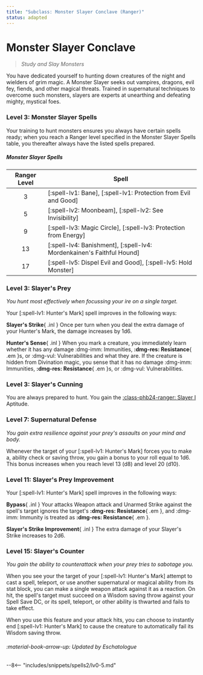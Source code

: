 ```yaml
---
title: "Subclass: Monster Slayer Conclave (Ranger)"
status: adapted
---
```


<p style="display:none">
Study and Slay Monsters
</p>

# Monster Slayer Conclave

> *Study and Slay Monsters*

You have dedicated yourself to hunting down creatures of the night and wielders of grim magic. A Monster Slayer seeks out vampires, dragons, evil fey, fiends, and other magical threats. Trained in supernatural techniques to overcome such monsters, slayers are experts at unearthing and defeating mighty, mystical foes.

### Level 3: Monster Slayer Spells 

Your training to hunt monsters ensures you always have certain spells ready; when you reach a Ranger level specified in the Monster Slayer Spells table, you thereafter always have the listed spells prepared.

##### Monster Slayer Spells

| Ranger Level | Spell |
|:-:|---|
| 3 | [:spell-lv1: Bane], [:spell-lv1: Protection from Evil and Good] |
| 5 | [:spell-lv2: Moonbeam], [:spell-lv2: See Invisibility] |
| 9 | [:spell-lv3: Magic Circle], [:spell-lv3: Protection from Energy] |
| 13 | [:spell-lv4: Banishment], [:spell-lv4: Mordenkainen's Faithful Hound] |
| 17 | [:spell-lv5: Dispel Evil and Good], [:spell-lv5: Hold Monster] |

### Level 3: Slayer's Prey

*You hunt most effectively when focussing your ire on a single target.*

Your [:spell-lv1: Hunter's Mark] spell improves in the following ways:

**Slayer's Strike**{ .inl } Once per turn when you deal the extra damage of your Hunter's Mark, the damage increases by 1d6.

**Hunter's Sense**{ .inl } When you mark a creature, you immediately learn whether it has any damage :dmg-imm: Immunities, **:dmg-res: Resistance**{ .em }s, or :dmg-vul: Vulnerabilities and what they are. If the creature is hidden from Divination magic, you sense that it has no damage :dmg-imm: Immunities, **:dmg-res: Resistance**{ .em }s, or :dmg-vul: Vulnerabilities.

### Level 3: Slayer's Cunning

You are always prepared to hunt. You gain the [:class-phb24-ranger: Slayer I](../../option/class-options/ranger-aptitude.md#slayer-i) Aptitude.

### Level 7: Supernatural Defense

*You gain extra resilience against your prey's assaults on your mind and body.*

Whenever the target of your [:spell-lv1: Hunter's Mark] forces you to make a, ability check or saving throw, you gain a bonus to your roll equal to 1d6. This bonus increases when you reach level 13 (d8) and level 20 (d10).

### Level 11: Slayer's Prey Improvement

Your [:spell-lv1: Hunter's Mark] spell improves in the following ways:

**Bypass**{ .inl } Your attacks Weapon attack and Unarmed Strike against the spell's target ignores the target's **:dmg-res: Resistance**{ .em }, and :dmg-imm: Immunity is treated as **:dmg-res: Resistance**{ .em }.

**Slayer's Strike Improvement**{ .inl } The extra damage of your Slayer's Strike increases to 2d6.

### Level 15: Slayer's Counter

*You gain the ability to counterattack when your prey tries to sabotage you.*

When you see your the target of your [:spell-lv1: Hunter's Mark] attempt to cast a spell, teleport, or use another supernatural or magical ability from its stat block, you can make a single weapon attack against it as a reaction. On hit, the spell's target must succeed on a Wisdom saving throw against your Spell Save DC, or its spell, teleport, or other ability is thwarted and fails to take effect.

When you use this feature and your attack hits, you can choose to instantly end [:spell-lv1: Hunter's Mark] to cause the creature to automatically fail its Wisdom saving throw.

###### :material-book-arrow-up: Updated by *Eschatologue*

--8<-- "includes/snippets/spells2/lv0-5.md"